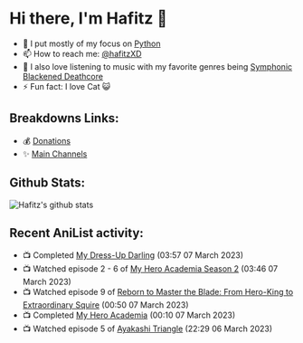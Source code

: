 # Hi there, I'm Hafitz 👋
- 🐍 I put mostly of my focus on [Python](https://python.org)
- 📫 How to reach me: [@hafitzXD](https://t.me/hafitzXD)
- 🎵 I also love listening to music with my favorite genres being [Symphonic Blackened Deathcore](https://youtu.be/qyYmS_iBcy4)
- ⚡ Fun fact: I love Cat 😺

## Breakdowns Links:
- 💰 [Donations](https://t.me/TheBreakdowns/2)
- ✨ [Main Channels](https://t.me/TheBreakdowns)

## Github Stats:
![Hafitz's github stats](https://github-readme-stats.vercel.app/api?username=breakdowns&show_icons=true&count_private=true&bg_color=00000000&text_color=777)

## Recent AniList activity:
<!-- ANILIST_ACTIVITY:start -->

-   📺 Completed [My Dress-Up Darling](https://anilist.co/anime/132405) (03:57 07 March 2023)
-   📺 Watched episode 2 - 6 of [My Hero Academia Season 2](https://anilist.co/anime/21856) (03:46 07 March 2023)
-   📺 Watched episode 9 of [Reborn to Master the Blade: From Hero-King to Extraordinary Squire](https://anilist.co/anime/142193) (00:50 07 March 2023)
-   📺 Completed [My Hero Academia](https://anilist.co/anime/21459) (00:10 07 March 2023)
-   📺 Watched episode 5 of [Ayakashi Triangle](https://anilist.co/anime/142849) (22:29 06 March 2023)

<!-- ANILIST_ACTIVITY:end -->
